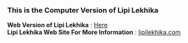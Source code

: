 <h3>This is the Computer Version of Lipi Lekhika</h3>
<strong>Web Version of Lipi Lekhika</strong> : <a href="https://get.lipilekhika.com/androidsource">Here</a><br>
<strong>Lipi Lekhika Web Site For More Information</strong> : <a href="https://www.lipilekhika.com">lipilekhika.com</a>